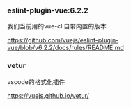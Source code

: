 ### eslint-plugin-vue:6.2.2 

我们当前用的vue-cli自带内置的版本

https://github.com/vuejs/eslint-plugin-vue/blob/v6.2.2/docs/rules/README.md





### vetur

vscode的格式化插件

https://vuejs.github.io/vetur/



